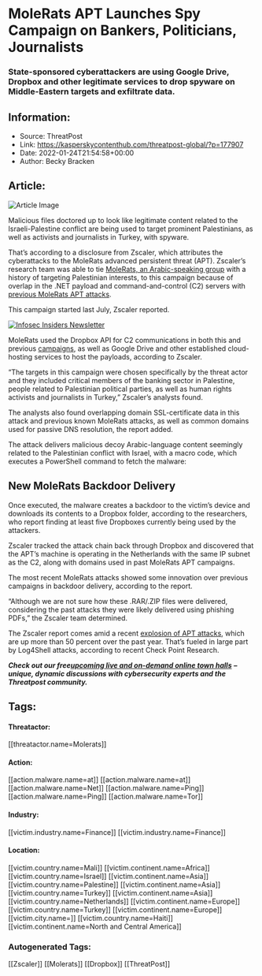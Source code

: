 # MoleRats APT Launches Spy Campaign on Bankers, Politicians, Journalists
### State-sponsored cyberattackers are using Google Drive, Dropbox and other legitimate services to drop spyware on Middle-Eastern targets and exfiltrate data.

## Information:
+ Source: ThreatPost
+ Link: https://kasperskycontenthub.com/threatpost-global/?p=177907
+ Date: 2022-01-24T21:54:58+00:00
+ Author: Becky Bracken


## Article:
![Article Image](https://media.threatpost.com/wp-content/uploads/sites/103/2022/01/24162819/MoleRAT-scaled-e1643059797213.jpeg)

Malicious files doctored up to look like legitimate content related to the Israeli-Palestine conflict are being used to target prominent Palestinians, as well as activists and journalists in Turkey, with spyware.


That’s according to a disclosure from Zscaler, which attributes the cyberattacks to the MoleRats advanced persistent threat (APT). Zscaler’s research team was able to tie [MoleRats, an Arabic-speaking group](https://threatpost.com/molerats-apt-espionage-facebook-dropbox/162162/) with a history of targeting Palestinian interests, to this campaign because of overlap in the .NET payload and command-and-control (C2) servers with [previous MoleRats APT attacks](https://www.zscaler.com/blogs/security-research/new-espionage-attack-molerats-apt-targeting-users-middle-east).


This campaign started last July, Zscaler reported.


[![Infosec Insiders Newsletter](https://media.threatpost.com/wp-content/uploads/sites/103/2021/07/10165815/infosec_insiders_in_article_promo.png)](https://threatpost.com/infosec-insider-subscription-page/?utm_source=ART&utm_medium=ART&utm_campaign=InfosecInsiders_Newsletter_Promo/)


MoleRats used the Dropbox API for C2 communications in both this and previous [campaigns](https://threatpost.com/sas-2019-gaza-cybergang-blends-sophistication-levels-in-highly-effective-spy-effort/143546/), as well as Google Drive and other established cloud-hosting services to host the payloads, according to Zscaler.


“The targets in this campaign were chosen specifically by the threat actor and they included critical members of the banking sector in Palestine, people related to Palestinian political parties, as well as human rights activists and journalists in Turkey,” Zscaler’s analysts found.


The analysts also found overlapping domain SSL-certificate data in this attack and previous known MoleRats attacks, as well as common domains used for passive DNS resolution, the report added.


The attack delivers malicious decoy Arabic-language content seemingly related to the Palestinian conflict with Israel, with a macro code, which executes a PowerShell command to fetch the malware:


**New MoleRats Backdoor Delivery**
----------------------------------


Once executed, the malware creates a backdoor to the victim’s device and downloads its contents to a Dropbox folder, according to the researchers, who report finding at least five Dropboxes currently being used by the attackers.


Zscaler tracked the attack chain back through Dropbox and discovered that the APT’s machine is operating in the Netherlands with the same IP subnet as the C2, along with domains used in past MoleRats APT campaigns.


The most recent MoleRats attacks showed some innovation over previous campaigns in backdoor delivery, according to the report.


“Although we are not sure how these .RAR/.ZIP files were delivered, considering the past attacks they were likely delivered using phishing PDFs,” the Zscaler team determined.


The Zscaler report comes amid a recent [explosion of APT attacks,](https://threatpost.com/cyber-spike-attacks-high-log4j/177481/) which are up more than 50 percent over the past year. That’s fueled in large part by Log4Shell attacks, according to recent Check Point Research.


***Check out our free***[***upcoming live and on-demand online town halls***](https://threatpost.com/category/webinars/) ***– unique, dynamic discussions with cybersecurity experts and the Threatpost community.***





## Tags:

#### Threatactor:
[[threatactor.name=Molerats]]

#### Action:
[[action.malware.name=at]] [[action.malware.name=at]] [[action.malware.name=Net]] [[action.malware.name=Ping]] [[action.malware.name=Ping]] [[action.malware.name=Tor]]

#### Industry:
[[victim.industry.name=Finance]] [[victim.industry.name=Finance]]

#### Location:
[[victim.country.name=Mali]] [[victim.continent.name=Africa]] [[victim.country.name=Israel]] [[victim.continent.name=Asia]] [[victim.country.name=Palestine]] [[victim.continent.name=Asia]] [[victim.country.name=Turkey]] [[victim.continent.name=Asia]] [[victim.country.name=Netherlands]] [[victim.continent.name=Europe]] [[victim.country.name=Turkey]] [[victim.continent.name=Europe]] [[victim.city.name=]] [[victim.country.name=Haiti]] [[victim.continent.name=North and Central America]]

### Autogenerated Tags:
[[Zscaler]] [[Molerats]] [[Dropbox]] [[ThreatPost]]

